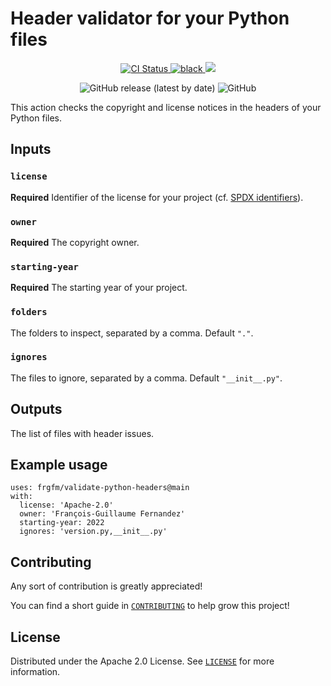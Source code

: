 # Header validator for your Python files

<p align="center">
  <a href="https://github.com/frgfm/validate-python-headers/actions?query=workflow%3Abuilds">
    <img alt="CI Status" src="https://img.shields.io/github/workflow/status/frgfm/validate-python-headers/builds?label=CI&logo=github&style=flat-square">
  </a>
  <a href="https://github.com/ambv/black">
    <img src="https://img.shields.io/badge/code%20style-black-000000.svg?style=flat-square" alt="black">
  </a>
  <a href="https://www.codacy.com/gh/frgfm/validate-python-headers/dashboard?utm_source=github.com&amp;utm_medium=referral&amp;utm_content=frgfm/validate-python-headers&amp;utm_campaign=Badge_Grade"><img src="https://app.codacy.com/project/badge/Grade/4e50e872d9fd4a378b696bdc0aea9301"/></a>
<p align="center">
  <img alt="GitHub release (latest by date)" src="https://img.shields.io/github/v/release/frgfm/validate-python-headers">
  <img alt="GitHub" src="https://img.shields.io/github/license/frgfm/validate-python-headers">
</p>


This action checks the copyright and license notices in the headers of your Python files.

## Inputs

### `license`

**Required** Identifier of the license for your project (cf. [SPDX identifiers](https://spdx.org/licenses/)).

### `owner`

**Required** The copyright owner.

### `starting-year`

**Required** The starting year of your project.

### `folders`

The folders to inspect, separated by a comma. Default `"."`.

### `ignores`

The files to ignore, separated by a comma. Default `"__init__.py"`.

## Outputs

The list of files with header issues.

## Example usage

```
uses: frgfm/validate-python-headers@main
with:
  license: 'Apache-2.0'
  owner: 'François-Guillaume Fernandez'
  starting-year: 2022
  ignores: 'version.py,__init__.py'
```


## Contributing

Any sort of contribution is greatly appreciated!

You can find a short guide in [`CONTRIBUTING`](CONTRIBUTING) to help grow this project!



## License

Distributed under the Apache 2.0 License. See [`LICENSE`](LICENSE) for more information.
